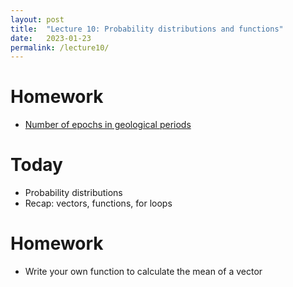 ```yaml
---
layout: post
title:  "Lecture 10: Probability distributions and functions"
date:   2023-01-23
permalink: /lecture10/
---
```


# Homework

- [Number of epochs in geological periods](https://adamkocsis.github.io/rkheion/Exercises/2023-01-19_df_stages_series.html)

# Today

- Probability distributions
- Recap: vectors, functions, for loops

# Homework 

- Write your own function to calculate the mean of a vector




